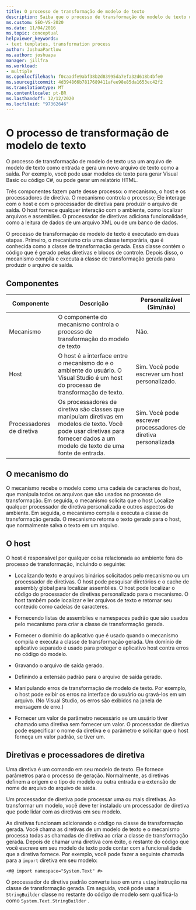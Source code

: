 ```yaml
---
title: O processo de transformação de modelo de texto
description: Saiba que o processo de transformação de modelo de texto usa um arquivo de modelo de texto como a entrada e gera um novo arquivo de texto como a saída.
ms.custom: SEO-VS-2020
ms.date: 11/04/2016
ms.topic: conceptual
helpviewer_keywords:
- text templates, transformation process
author: JoshuaPartlow
ms.author: joshuapa
manager: jillfra
ms.workload:
- multiple
ms.openlocfilehash: f0caadfe9abf38b2d83995da7efa32d618b4bfe0
ms.sourcegitcommit: 4d394866b7817689411afee98e85da1653ec42f2
ms.translationtype: MT
ms.contentlocale: pt-BR
ms.lasthandoff: 12/12/2020
ms.locfileid: "97362646"
---
```

# <a name="the-text-template-transformation-process"></a>O processo de transformação de modelo de texto
O processo de transformação de modelo de texto usa um arquivo de modelo de texto como entrada e gera um novo arquivo de texto como a saída. Por exemplo, você pode usar modelos de texto para gerar Visual Basic ou código C#, ou pode gerar um relatório HTML.

 Três componentes fazem parte desse processo: o mecanismo, o host e os processadores de diretiva. O mecanismo controla o processo; Ele interage com o host e com o processador de diretiva para produzir o arquivo de saída. O host fornece qualquer interação com o ambiente, como localizar arquivos e assemblies. O processador de diretivas adiciona funcionalidade, como a leitura de dados de um arquivo XML ou de um banco de dados.

 O processo de transformação de modelo de texto é executado em duas etapas. Primeiro, o mecanismo cria uma classe temporária, que é conhecida como a classe de transformação gerada. Essa classe contém o código que é gerado pelas diretivas e blocos de controle. Depois disso, o mecanismo compila e executa a classe de transformação gerada para produzir o arquivo de saída.

## <a name="components"></a>Componentes

|Componente|Descrição|Personalizável (Sim/não)|
|-|-|-|
|Mecanismo|O componente do mecanismo controla o processo de transformação do modelo de texto|Não.|
|Host|O host é a interface entre o mecanismo do e o ambiente do usuário. O Visual Studio é um host do processo de transformação de texto.|Sim. Você pode escrever um host personalizado.|
|Processadores de diretiva|Os processadores de diretiva são classes que manipulam diretivas em modelos de texto. Você pode usar diretivas para fornecer dados a um modelo de texto de uma fonte de entrada.|Sim. Você pode escrever processadores de diretiva personalizada|

## <a name="the-engine"></a>O mecanismo do
 O mecanismo recebe o modelo como uma cadeia de caracteres do host, que manipula todos os arquivos que são usados no processo de transformação. Em seguida, o mecanismo solicita que o host Localize qualquer processador de diretiva personalizada e outros aspectos do ambiente. Em seguida, o mecanismo compila e executa a classe de transformação gerada. O mecanismo retorna o texto gerado para o host, que normalmente salva o texto em um arquivo.

## <a name="the-host"></a>O host
 O host é responsável por qualquer coisa relacionada ao ambiente fora do processo de transformação, incluindo o seguinte:

- Localizando texto e arquivos binários solicitados pelo mecanismo ou um processador de diretivas. O host pode pesquisar diretórios e o cache de assembly global para localizar assemblies. O host pode localizar o código do processador de diretivas personalizado para o mecanismo. O host também pode localizar e ler arquivos de texto e retornar seu conteúdo como cadeias de caracteres.

- Fornecendo listas de assemblies e namespaces padrão que são usados pelo mecanismo para criar a classe de transformação gerada.

- Fornecer o domínio do aplicativo que é usado quando o mecanismo compila e executa a classe de transformação gerada. Um domínio de aplicativo separado é usado para proteger o aplicativo host contra erros no código do modelo.

- Gravando o arquivo de saída gerado.

- Definindo a extensão padrão para o arquivo de saída gerado.

- Manipulando erros de transformação de modelo de texto. Por exemplo, o host pode exibir os erros na interface do usuário ou gravá-los em um arquivo. (No Visual Studio, os erros são exibidos na janela de mensagem de erro.)

- Fornecer um valor de parâmetro necessário se um usuário tiver chamado uma diretiva sem fornecer um valor. O processador de diretiva pode especificar o nome da diretiva e o parâmetro e solicitar que o host forneça um valor padrão, se tiver um.

## <a name="directives-and-directive-processors"></a>Diretivas e processadores de diretiva
 Uma diretiva é um comando em seu modelo de texto. Ele fornece parâmetros para o processo de geração. Normalmente, as diretivas definem a origem e o tipo do modelo ou outra entrada e a extensão de nome de arquivo do arquivo de saída.

 Um processador de diretiva pode processar uma ou mais diretivas. Ao transformar um modelo, você deve ter instalado um processador de diretiva que pode lidar com as diretivas em seu modelo.

 As diretivas funcionam adicionando o código na classe de transformação gerada. Você chama as diretivas de um modelo de texto e o mecanismo processa todas as chamadas de diretiva ao criar a classe de transformação gerada. Depois de chamar uma diretiva com êxito, o restante do código que você escreve em seu modelo de texto pode contar com a funcionalidade que a diretiva fornece. Por exemplo, você pode fazer a seguinte chamada para a `import` diretiva em seu modelo:

 `<#@ import namespace="System.Text" #>`

 O processador de diretiva padrão converte isso em uma `using` instrução na classe de transformação gerada. Em seguida, você pode usar a `StringBuilder` classe no restante do código de modelo sem qualificá-la como `System.Text.StringBuilder` .
